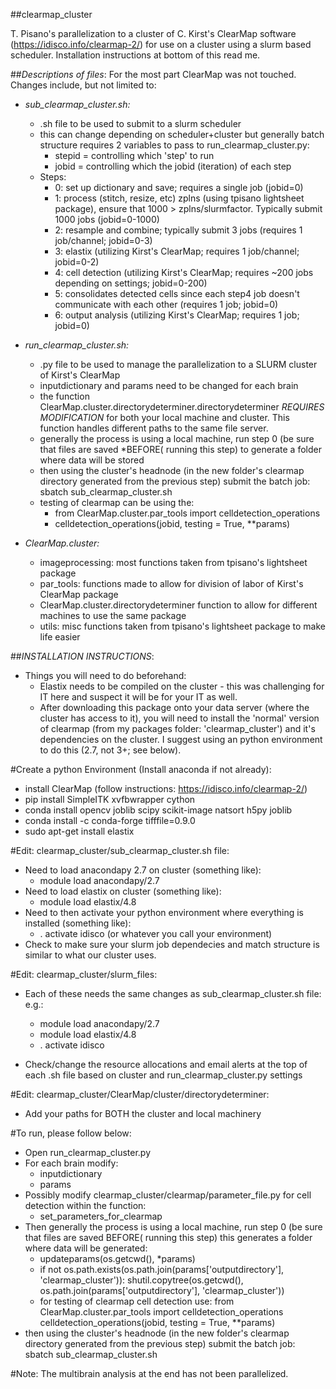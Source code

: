 ##clearmap_cluster

T. Pisano's parallelization to a cluster of C. Kirst's ClearMap software (https://idisco.info/clearmap-2/) for use on a cluster using a slurm based scheduler. Installation instructions at bottom of this read me.

##*Descriptions of files*:
For the most part ClearMap was not touched. Changes include, but not limited to:

* *sub_clearmap_cluster.sh:*
	* .sh file to be used to submit to a slurm scheduler
	* this can change depending on scheduler+cluster but generally batch structure requires 2 variables to pass to run_clearmap_cluster.py:
		* stepid = controlling which 'step' to run
		* jobid = controlling which the jobid (iteration) of each step
	* Steps:
		* 0: set up dictionary and save; requires a single job (jobid=0)
		* 1: process (stitch, resize, etc) zplns (using tpisano lightsheet package), ensure that 1000 > zplns/slurmfactor. Typically submit 1000 jobs (jobid=0-1000)
		* 2: resample and combine; typically submit 3 jobs (requires 1 job/channel; jobid=0-3)
		* 3: elastix (utilizing Kirst's ClearMap; requires 1 job/channel; jobid=0-2)
		* 4: cell detection (utilizing Kirst's ClearMap; requires ~200 jobs depending on settings; jobid=0-200)
		* 5: consolidates detected cells since each step4 job doesn't communicate with each other (requires 1 job; jobid=0)
		* 6: output analysis (utilizing Kirst's ClearMap; requires 1 job; jobid=0)

* *run_clearmap_cluster.sh:*
	* .py file to be used to manage the parallelization to a SLURM cluster of Kirst's ClearMap
	* inputdictionary and params need to be changed for each brain
	* the function ClearMap.cluster.directorydeterminer.directorydeterminer *REQUIRES MODIFICATION* for both your local machine and cluster. This function handles different paths to the same file server.
	* generally the process is using a local machine, run step 0 (be sure that files are saved *BEFORE( running this step) to generate a folder where data will be stored
	* then using the cluster's headnode (in the new folder's clearmap directory generated from the previous step) submit the batch job: sbatch sub_clearmap_cluster.sh
	* testing of clearmap can be using the:
		* from ClearMap.cluster.par_tools import celldetection_operations
		* celldetection_operations(jobid, testing = True, **params)

* *ClearMap.cluster:*
  * imageprocessing: most functions taken from tpisano's lightsheet package
  * par_tools: functions made to allow for division of labor of Kirst's ClearMap package
  * ClearMap.cluster.directorydeterminer function to allow for different machines to use the same package
  * utils: misc functions taken from tpisano's lightsheet package to make life easier



##*INSTALLATION INSTRUCTIONS*:
* Things you will need to do beforehand:
	* Elastix needs to be compiled on the cluster - this was challenging for IT here and suspect it will be for your IT as well.
	* After downloading this package onto your data server (where the cluster has access to it), you will need to install the 'normal' version of clearmap (from my packages folder: 'clearmap_cluster') and it's dependencies on the cluster. I suggest using an python environment to do this (2.7, not 3+; see below).

#Create a python Environment (Install anaconda if not already):
* install ClearMap (follow instructions: https://idisco.info/clearmap-2/)
* pip install SimpleITK xvfbwrapper cython
* conda install opencv joblib scipy scikit-image natsort h5py joblib
* conda install -c conda-forge tifffile=0.9.0
* sudo apt-get install elastix

#Edit: clearmap_cluster/sub_clearmap_cluster.sh file:
* Need to load anacondapy 2.7 on cluster (something like):
	* module load anacondapy/2.7
* Need to load elastix on cluster (something like):
	* module load elastix/4.8
* Need to then activate your python environment where everything is installed (something like):
	* . activate idisco (or whatever you call your environment)
* Check to make sure your slurm job dependecies and match structure is similar to what our cluster uses.

#Edit: clearmap_cluster/slurm_files:
* Each of these needs the same changes as sub_clearmap_cluster.sh file: e.g.:

	* module load anacondapy/2.7
	* module load elastix/4.8
	* . activate idisco
* Check/change the resource allocations and email alerts at the top of each .sh file based on cluster and run_clearmap_cluster.py settings

#Edit: clearmap_cluster/ClearMap/cluster/directorydeterminer:
* Add your paths for BOTH the cluster and local machinery

#To run, please follow below:
* Open run_clearmap_cluster.py
* For each brain modify:
	* inputdictionary
	* params
* Possibly modify clearmap_cluster/clearmap/parameter_file.py for cell detection within the function:
	* set_parameters_for_clearmap
* Then generally the process is using a local machine, run step 0 (be sure that files are saved BEFORE( running this step) this generates a folder where data will be generated:
	* updateparams(os.getcwd(), *params)
	* if not os.path.exists(os.path.join(params['outputdirectory'], 'clearmap_cluster')): shutil.copytree(os.getcwd(), os.path.join(params['outputdirectory'], 'clearmap_cluster'))
	* for testing of clearmap cell detection use:
		from ClearMap.cluster.par_tools import celldetection_operations
		celldetection_operations(jobid, testing = True, **params)
* then using the cluster's headnode (in the new folder's clearmap directory generated from the previous step) submit the batch job: sbatch sub_clearmap_cluster.sh

#Note: The multibrain analysis at the end has not been parallelized.
